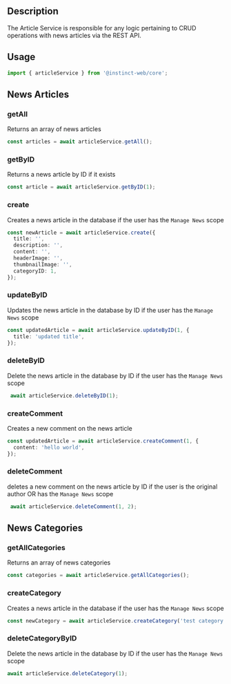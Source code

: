## Description
The Article Service is responsible for any logic pertaining to CRUD operations with news articles via the REST API.

## Usage
```typescript
import { articleService } from '@instinct-web/core';
```

## News Articles

### getAll
Returns an array of news articles
```typescript
const articles = await articleService.getAll();
```

### getByID
Returns a news article by ID if it exists
```typescript
const article = await articleService.getByID(1);
```

### create
Creates a news article in the database if the user has the `Manage News` scope
```typescript
const newArticle = await articleService.create({
  title: '',
  description: '',
  content: '',
  headerImage: '',
  thumbnailImage: '',
  categoryID: 1,
});
```

### updateByID
Updates the news article in the database by ID if the user has the `Manage News` scope
```typescript
const updatedArticle = await articleService.updateByID(1, {
  title: 'updated title',
});
```

### deleteByID
Delete the news article in the database by ID if the user has the `Manage News` scope
```typescript
 await articleService.deleteByID(1);
```

### createComment
Creates a new comment on the news article
```typescript
const updatedArticle = await articleService.createComment(1, {
  content: 'hello world',
});
```

### deleteComment
deletes a new comment on the news article by ID if the user is the original author OR has the `Manage News` scope
```typescript
 await articleService.deleteComment(1, 2);
```

## News Categories

### getAllCategories
Returns an array of news categories
```typescript
const categories = await articleService.getAllCategories();
```

### createCategory
Creates a news article in the database if the user has the `Manage News` scope
```typescript
const newCategory = await articleService.createCategory('test category', 'red');
```

### deleteCategoryByID
Delete the news article in the database by ID if the user has the `Manage News` scope
```typescript
await articleService.deleteCategory(1);
```
